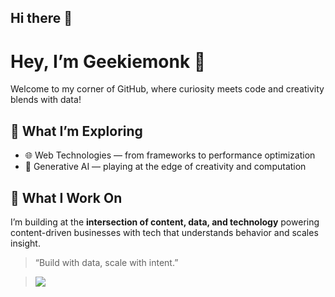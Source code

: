 ## Hi there 👋

# Hey, I’m Geekiemonk 👋

Welcome to my corner of GitHub, where curiosity meets code and creativity blends with data!

## 🚀 What I’m Exploring

- 🌐 Web Technologies — from frameworks to performance optimization
- 🤖 Generative AI — playing at the edge of creativity and computation

## 🧠 What I Work On

I’m building at the **intersection of content, data, and technology** powering content-driven businesses with tech that understands behavior and scales insight.

> “Build with data, scale with intent.”<br>

> ![](https://github-readme-stats.vercel.app/api?username=geekieemonk&theme=dark&hide_border=false&include_all_commits=true&count_private=true)
<!--
## 📊 Current Focus

- Using AI to supercharge content intelligence
- Exploring new interfaces for interaction: AI + Web3 + UX
- Prototyping tools and apps that solve real-world bottlenecks

## 📫 Let’s Connect


---


<!--
**geekieemonk/geekieemonk** is a ✨ _special_ ✨ repository because its `README.md` (this file) appears on your GitHub profile.

Here are some ideas to get you started:

- 🔭 I’m currently working on ...
- 🌱 I’m currently learning ...
- 👯 I’m looking to collaborate on ...
- 🤔 I’m looking for help with ...
- 💬 Ask me about ...
- 📫 How to reach me: ...
- 😄 Pronouns: ...
- ⚡ Fun fact: ...
-->

